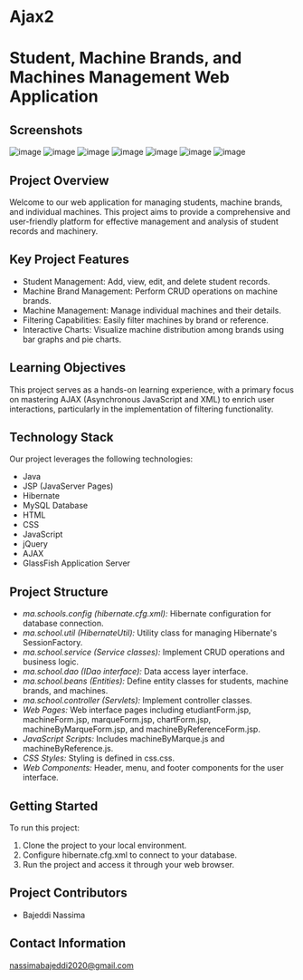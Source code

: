 # Ajax2
# Student, Machine Brands, and Machines Management Web Application

## Screenshots
![image](https://github.com/BAJEDDI/Ajax2/assets/147507670/08018251-8e9a-4a93-9f7b-55dd2e7e7d64)
![image](https://github.com/BAJEDDI/Ajax2/assets/147507670/b9cd7b54-a12a-4151-a2d2-9f9eddc53c49)
![image](https://github.com/BAJEDDI/Ajax2/assets/147507670/973ee83f-c4f4-4f3f-9c9f-6325c7a0d65b)
![image](https://github.com/BAJEDDI/Ajax2/assets/147507670/736dd97f-00f8-4640-bddb-a80b1655d7f0)
![image](https://github.com/BAJEDDI/Ajax2/assets/147507670/61440014-40dc-4d92-8adb-27f489903670)
![image](https://github.com/BAJEDDI/Ajax2/assets/147507670/0c0a9aca-cb1b-4f4b-b92d-6214055c52c5)
![image](https://github.com/BAJEDDI/Ajax2/assets/147507670/113e5f93-4279-494d-b104-95824c50856a)



## Project Overview
Welcome to our web application for managing students, machine brands, and individual machines. This project aims to provide a comprehensive and user-friendly platform for effective management and analysis of student records and machinery.

## Key Project Features
- Student Management: Add, view, edit, and delete student records.
- Machine Brand Management: Perform CRUD operations on machine brands.
- Machine Management: Manage individual machines and their details.
- Filtering Capabilities: Easily filter machines by brand or reference.
- Interactive Charts: Visualize machine distribution among brands using bar graphs and pie charts.

## Learning Objectives
This project serves as a hands-on learning experience, with a primary focus on mastering AJAX (Asynchronous JavaScript and XML) to enrich user interactions, particularly in the implementation of filtering functionality.

## Technology Stack
Our project leverages the following technologies:
- Java
- JSP (JavaServer Pages)
- Hibernate
- MySQL Database
- HTML
- CSS
- JavaScript
- jQuery
- AJAX
- GlassFish Application Server

## Project Structure
- *ma.schools.config (hibernate.cfg.xml):* Hibernate configuration for database connection.
- *ma.school.util (HibernateUtil):* Utility class for managing Hibernate's SessionFactory.
- *ma.school.service (Service classes):* Implement CRUD operations and business logic.
- *ma.school.dao (IDao interface):* Data access layer interface.
- *ma.school.beans (Entities):* Define entity classes for students, machine brands, and machines.
- *ma.school.controller (Servlets):* Implement controller classes.
- *Web Pages:* Web interface pages including etudiantForm.jsp, machineForm.jsp, marqueForm.jsp, chartForm.jsp, machineByMarqueForm.jsp, and machineByReferenceForm.jsp.
- *JavaScript Scripts:* Includes machineByMarque.js and machineByReference.js.
- *CSS Styles:* Styling is defined in css.css.
- *Web Components:* Header, menu, and footer components for the user interface.

## Getting Started
To run this project:
1. Clone the project to your local environment.
2. Configure hibernate.cfg.xml to connect to your database.
3. Run the project and access it through your web browser.

## Project Contributors
- Bajeddi Nassima

## Contact Information
nassimabajeddi2020@gmail.com
